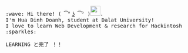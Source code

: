 <p>
  <samp>
    :wave: Hi there! ( ͡° ͜ʖ ͡° )<img src="https://user-images.githubusercontent.com/5679180/79618120-0daffb80-80be-11ea-819e-d2b0fa904d07.gif" width="27px">.
    <br>I'm Hua Dinh Doanh, student at Dalat University!
    <br>I love to learn Web Development & research for Hackintosh :sparkles:<br>
    <br>LEARNING と完了 ！！<br>
  </samp>
</p>
